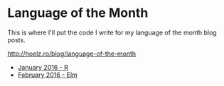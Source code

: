 # Language of the Month

This is where I'll put the code I write for my language of the month blog posts.

http://hoelz.ro/blog/language-of-the-month

  * [January 2016 - R](https://github.com/hoelzro/language-of-the-month/tree/master/Jan-2016)
  * [February 2016 - Elm](https://github.com/hoelzro/language-of-the-month/tree/master/Feb-2016)
